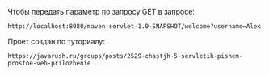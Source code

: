 Чтобы передать параметр по запросу GET в запросе:
```http request
http://localhost:8080/maven-servlet-1.0-SNAPSHOT/welcome?username=Alex
```

Проет создан по туториалу:
```http request
https://javarush.ru/groups/posts/2529-chastjh-5-servletih-pishem-prostoe-veb-prilozhenie
```
